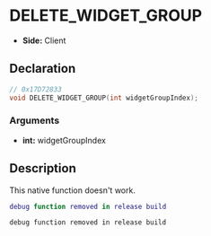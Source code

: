 # DELETE_WIDGET_GROUP
- **Side:** Client

## Declaration
```cpp
// 0x17D72833
void DELETE_WIDGET_GROUP(int widgetGroupIndex);
```

### Arguments
- **int:** widgetGroupIndex

## Description
This native function doesn't work.

```lua
debug function removed in release build
```

```squirrel
debug function removed in release build
```